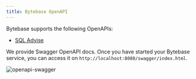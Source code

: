 ```yaml
---
title: Bytebase OpenAPI
---
```


Bytebase supports the following OpenAPIs:

- [SQL Advise](/docs/api/sql-advise)

We provide Swagger OpenAPI docs. Once you have started your Bytebase service, you can access it on `http://localhost:8080/swagger/index.html`.

![openapi-swagger](/docs/openapi-swagger.webp)
